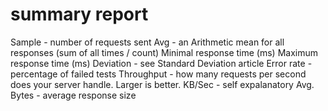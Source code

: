# summary report
Sample - number of requests sent
Avg - an Arithmetic mean for all responses (sum of all times / count)
Minimal response time (ms)
Maximum response time (ms)
Deviation - see Standard Deviation article
Error rate - percentage of failed tests
Throughput - how many requests per second does your server handle. Larger is better.
KB/Sec - self expalanatory
Avg. Bytes - average response size